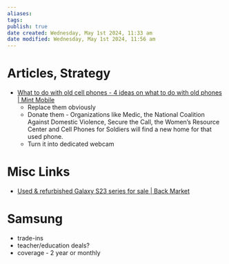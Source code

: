 ```yaml
---
aliases: 
tags: 
publish: true
date created: Wednesday, May 1st 2024, 11:33 am
date modified: Wednesday, May 1st 2024, 11:56 am
---
```


# Articles, Strategy
- [What to do with old cell phones - 4 ideas on what to do with old phones | Mint Mobile](https://www.mintmobile.com/blog/what-to-do-with-old-cell-phones/) 
	- Replace them obviously
	- Donate them - Organizations like Medic, the National Coalition Against Domestic Violence, Secure the Call, the Women’s Resource Center and Cell Phones for Soldiers will find a new home for that used phone.
	- Turn it into dedicated webcam
# Misc Links
- [Used & refurbished Galaxy S23 series for sale | Back Market](https://www.backmarket.com/en-us/l/galaxy-s23-series/c877584f-e6ca-4e2b-b859-586cd4dfcfbb)
# Samsung
- trade-ins
- teacher/education deals?
- coverage - 2 year or monthly